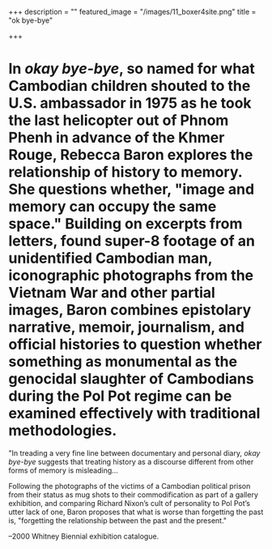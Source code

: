 +++
description = ""
featured_image = "/images/11_boxer4site.png"
title = "ok bye-bye"

+++
# In _okay bye-bye_, so named for what Cambodian children shouted to the U.S. ambassador in 1975 as he took the last helicopter out of Phnom Phenh in advance of the Khmer Rouge, Rebecca Baron explores the relationship of history to memory. She questions whether, "image and memory can occupy the same space." Building on excerpts from letters, found super-8 footage of an unidentified Cambodian man, iconographic photographs from the Vietnam War and other partial images, Baron combines epistolary narrative, memoir, journalism, and official histories to question whether something as monumental as the genocidal slaughter of Cambodians during the Pol Pot regime can be examined effectively with traditional methodologies.

"In treading a very fine line between documentary and personal diary, _okay bye-bye_ suggests that treating history as a discourse different from other forms of memory is misleading…

Following the photographs of the victims of a Cambodian political prison from their status as mug shots to their commodification as part of a gallery exhibition, and comparing Richard Nixon’s cult of personality to Pol Pot’s utter lack of one, Baron proposes that what is worse than forgetting the past is, "forgetting the relationship between the past and the present."

–2000 Whitney Biennial exhibition catalogue.